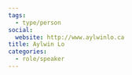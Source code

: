 ```yaml
---
tags:
  - type/person
social:
  website: http://www.aylwinlo.ca
title: Aylwin Lo
categories:
  - role/speaker
---
```


